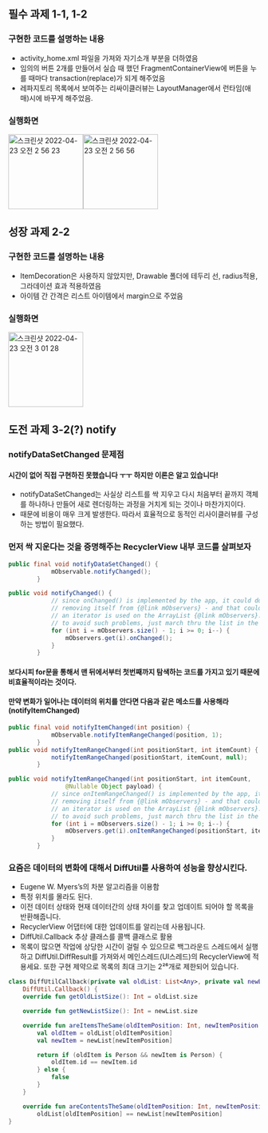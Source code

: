 ## 필수 과제 1-1, 1-2

### 구현한 코드를 설명하는 내용
- activity_home.xml 파일을 가져와 자기소개 부분을 더하였음
- 임의의 버튼 2개를 만들어서 실습 때 했던 FragmentContainerView에 버튼을 누를 때마다 transaction(replace)가 되게 해주었음
- 레파지토리 목록에서 보여주는 리싸이클러뷰는 LayoutManager에서 런타임(애매)시에 바꾸게 해주었음.


### 실행화면

<img width="150" alt="스크린샷 2022-04-23 오전 2 56 23" src="https://user-images.githubusercontent.com/15981307/164768926-f594c63e-9fe9-4195-8718-e4ef62773403.png"><img width="150" alt="스크린샷 2022-04-23 오전 2 56 56" src="https://user-images.githubusercontent.com/15981307/164769002-f3a13c5d-1bca-4148-bdae-fe26dd49069a.png">



## 성장 과제 2-2
### 구현한 코드를 설명하는 내용
- ItemDecoration은 사용하지 않았지만, Drawable 폴더에 테두리 선, radius적용, 그라데이션 효과 적용하였음
- 아이템 간 간격은 리스트 아이템에서 margin으로 주었음
### 실행화면
<img width="150" alt="스크린샷 2022-04-23 오전 3 01 28" src="https://user-images.githubusercontent.com/15981307/164769604-fc3c5150-bc04-4c7f-83d8-e118541c321b.png">


## 도전 과제 3-2(?) notify
### notifyDataSetChanged 문제점
#### 시간이 없어 직접 구현하진 못했습니다 ㅜㅜ 하지만 이론은 알고 있습니다!

- notifyDataSetChanged는 사실상 리스트를 싹 지우고 다시 처음부터 끝까지 객체를 하나하나 만들어 새로 렌더링하는 과정을 거치게 되는 것이나 마찬가지이다. 
- 때문에 비용이 매우 크게 발생한다. 따라서 효율적으로 동적인 리사이클러뷰를 구성하는 방법이 필요했다.

### 먼저 싹 지운다는 것을 증명해주는 RecyclerView 내부 코드를 살펴보자
```java
public final void notifyDataSetChanged() {
            mObservable.notifyChanged();
        }

public void notifyChanged() {
            // since onChanged() is implemented by the app, it could do anything, including
            // removing itself from {@link mObservers} - and that could cause problems if
            // an iterator is used on the ArrayList {@link mObservers}.
            // to avoid such problems, just march thru the list in the reverse order.
            for (int i = mObservers.size() - 1; i >= 0; i--) {
                mObservers.get(i).onChanged();
            }
        }
```
#### 보다시피 for문을 통해서 맨 뒤에서부터 첫번째까지 탐색하는 코드를 가지고 있기 때문에 비효율적이라는 것이다.

#### 만약 변화가 일어나는 데이터의 위치를 안다면 다음과 같은 메소드를 사용해라(notifyItemChanged)
```java
public final void notifyItemChanged(int position) {
            mObservable.notifyItemRangeChanged(position, 1);
        }
public void notifyItemRangeChanged(int positionStart, int itemCount) {
            notifyItemRangeChanged(positionStart, itemCount, null);
        }

public void notifyItemRangeChanged(int positionStart, int itemCount,
                @Nullable Object payload) {
            // since onItemRangeChanged() is implemented by the app, it could do anything, including
            // removing itself from {@link mObservers} - and that could cause problems if
            // an iterator is used on the ArrayList {@link mObservers}.
            // to avoid such problems, just march thru the list in the reverse order.
            for (int i = mObservers.size() - 1; i >= 0; i--) {
                mObservers.get(i).onItemRangeChanged(positionStart, itemCount, payload);
            }
        }
```

### 요즘은 데이터의 변화에 대해서 DiffUtil를 사용하여 성능을 향상시킨다.
- Eugene W. Myers’s의 차분 알고리즘을 이용함
- 특정 위치를 몰라도 된다.
- 이전 데이터 상태와 현재 데이터간의 상태 차이를 찾고 업데이트 되어야 할 목록을 반환해줍니다.
- RecyclerView 어댑터에 대한 업데이트를 알리는데 사용됩니다.
- DiffUtil.Callback 추상 클래스를 콜백 클래스로 활용
- 목록이 많으면 작업에 상당한 시간이 걸릴 수 있으므로 백그라운드 스레드에서 실행하고 DiffUtil.DiffResult를 가져와서 메인스레드(UI스레드)의 RecyclerView에 적용세요. 또한 구현 제약으로 목록의 최대 크기는 2²⁶개로 제한되어 있습니다.
```kotlin
class DiffUtilCallback(private val oldList: List<Any>, private val newList: List<Any>) :
    DiffUtil.Callback() {
    override fun getOldListSize(): Int = oldList.size

    override fun getNewListSize(): Int = newList.size

    override fun areItemsTheSame(oldItemPosition: Int, newItemPosition: Int): Boolean {
        val oldItem = oldList[oldItemPosition]
        val newItem = newList[newItemPosition]

        return if (oldItem is Person && newItem is Person) {
            oldItem.id == newItem.id
        } else {
            false
        }
    }

    override fun areContentsTheSame(oldItemPosition: Int, newItemPosition: Int): Boolean =
        oldList[oldItemPosition] == newList[newItemPosition]
}

```

